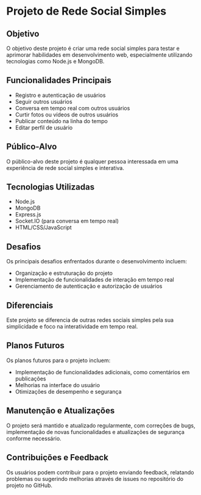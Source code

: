 <!DOCTYPE html>
<html lang="pt-BR">
<head>
  <meta charset="UTF-8">
  <meta name="viewport" content="width=device-width, initial-scale=1.0">
  <title>Projeto de Rede Social Simples</title>
</head>
<body>
  <h1>Projeto de Rede Social Simples</h1>
  <h2>Objetivo</h2>
  <p>O objetivo deste projeto é criar uma rede social simples para testar e aprimorar habilidades em desenvolvimento web, especialmente utilizando tecnologias como Node.js e MongoDB.</p>
  <h2>Funcionalidades Principais</h2>
  <ul>
    <li>Registro e autenticação de usuários</li>
    <li>Seguir outros usuários</li>
    <li>Conversa em tempo real com outros usuários</li>
    <li>Curtir fotos ou vídeos de outros usuários</li>
    <li>Publicar conteúdo na linha do tempo</li>
    <li>Editar perfil de usuário</li>
  </ul>
  <h2>Público-Alvo</h2>
  <p>O público-alvo deste projeto é qualquer pessoa interessada em uma experiência de rede social simples e interativa.</p>
  <h2>Tecnologias Utilizadas</h2>
  <ul>
    <li>Node.js</li>
    <li>MongoDB</li>
    <li>Express.js</li>
    <li>Socket.IO (para conversa em tempo real)</li>
    <li>HTML/CSS/JavaScript</li>
  </ul>
  <h2>Desafios</h2>
  <p>Os principais desafios enfrentados durante o desenvolvimento incluem:</p>
  <ul>
    <li>Organização e estruturação do projeto</li>
    <li>Implementação de funcionalidades de interação em tempo real</li>
    <li>Gerenciamento de autenticação e autorização de usuários</li>
  </ul>
  <h2>Diferenciais</h2>
  <p>Este projeto se diferencia de outras redes sociais simples pela sua simplicidade e foco na interatividade em tempo real.</p>
  <h2>Planos Futuros</h2>
  <p>Os planos futuros para o projeto incluem:</p>
  <ul>
    <li>Implementação de funcionalidades adicionais, como comentários em publicações</li>
    <li>Melhorias na interface do usuário</li>
    <li>Otimizações de desempenho e segurança</li>
  </ul>
  <h2>Manutenção e Atualizações</h2>
  <p>O projeto será mantido e atualizado regularmente, com correções de bugs, implementação de novas funcionalidades e atualizações de segurança conforme necessário.</p>
  <h2>Contribuições e Feedback</h2>
  <p>Os usuários podem contribuir para o projeto enviando feedback, relatando problemas ou sugerindo melhorias através de issues no repositório do projeto no GitHub.</p>
</body>
</html>
